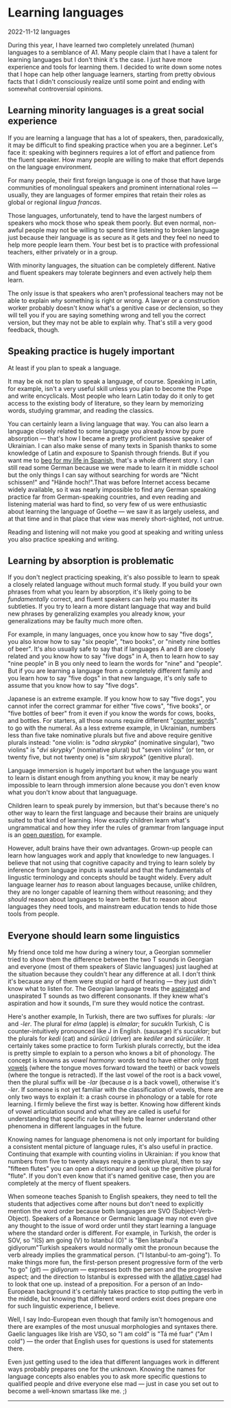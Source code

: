 # Learning languages 

<time id="last-modified">2022-11-12</time>
<tags>languages</tags>

<p id="summary">
During this year, I have learned two completely unrelated (human) languages to a semblance of A1.
Many people claim that I have a talent for learning languages but I don't think it's the case.
I just have more experience and tools for learning them. I decided to write down some notes
that I hope can help other language learners, starting from pretty obvious facts that I didn't consciously realize
until some point and ending with somewhat controversial opinions.
</p>

## Learning minority languages is a great social experience

If you are learning a language that has a lot of speakers, then, paradoxically, it may be difficult to find speaking practice
when you are a beginner. Let's face it: speaking with beginners requires a lot of effort and patience
from the fluent speaker. How many people are willing to make that effort depends on the language environment.

For many people, their first foreign language is one of those that have large communities of monolingual speakers
and prominent international roles — usually, they are languages of former empires that retain their roles
as global or regional _lingua francas_.

Those languages, unfortunately, tend to have the largest numbers of speakers who mock those who speak them poorly.
But even normal, non-awful people may not be willing to spend time listening to broken language
just because their language is as secure as it gets and they feel no need to help more people learn them.
Your best bet is to practice with professional teachers, either privately or in a group.

With minority languages, the situation can be completely different. Native and fluent speakers
may tolerate beginners and even actively help them learn.

The only issue is that speakers who aren't professional teachers may not be able to explain
_why_ something is right or wrong. A lawyer or a construction worker probably doesn't know
what's a genitive case or declension, so they will tell you if you are saying something wrong
and tell you the correct version, but they may not be able to explain why.
That's still a very good feedback, though.

## Speaking practice is hugely important

At least if you plan to speak a language.

It may be ok not to plan to speak a language, of course. Speaking in Latin, for example, isn't a very useful skill
unless you plan to become the Pope and write encyclicals. Most people who learn Latin today do it only to get access
to the existing body of literature, so they learn by memorizing words, studying grammar, and reading the classics.

You can certainly learn a living language that way. You can also learn a language closely related to some language
you already know by pure absorption — that's how I became a pretty proficient passive speaker of Ukrainian.
I can also make sense of many texts in Spanish thanks to some knowledge of Latin and exposure to Spanish through friends.
But if you want me to [beg for my life in Spanish](https://knowyourmeme.com/photos/1475742-evil-duolingo-owl),
that's a whole different story. I can still read some German because we were made to learn it in middle school
but the only things I can say without searching for words are "Nicht schissen!" and "Hände hoch!".<fn id="german">That
was before Internet access became widely available, so it was nearly impossible to find any German speaking practice far from German-speaking countries,
and even reading and listening material was hard to find, so very few of us were enthusiastic about learning the language
of Goethe — we saw it as largely useless, and at that time and in that place that view was merely short-sighted, not untrue.</fn>

Reading and listening will not make you good at speaking and writing unless you also practice speaking and writing.

## Learning by absorption is problematic

If you don't neglect practicing speaking, it's also possible to learn to speak a closely related language without much formal study.
If you build your own phrases from what you learn by absorption, it's likely going to be _fundamentally_ correct, and fluent speakers
can help you master its subtleties. If you try to learn a more distant language that way and build new phrases by generalizing
examples you already know, your generalizations may be faulty much more often.

For example, in many languages, once you know how to say "five dogs", you also know how to say "six people",
"two books", or "ninety nine bottles of beer". It's also usually safe to say that if languages A and B are closely related
and you know how to say "five dogs" in A, then to learn how to say "nine people" in B you only need to learn the words
for "nine" and "people". But if you are learning a language from a completely different family
and you learn how to say "five dogs" in that new language, it's only safe to assume that you know how to say "five dogs".

Japanese is an extreme example. If you know how to say "five dogs", you cannot infer the correct grammar for either "five cows",
"five books", or "five bottles of beer" from it even if you know the words for cows, books, and bottles.
For starters, all those nouns require different "[counter words](https://en.wikipedia.org/wiki/Japanese_counter_word)".
to go with the numeral. As a less extreme example, in Ukrainian, numbers less than five take nominative plurals
but five and above require genitive plurals instead: "one violin: is "_odna skrypka_" (nominative singular), "two violins" is "_dvi skrypky_" (nominative plural)
but "seven violins" (or ten, or twenty five, but not twenty one) is "_sim skrypok_" (genitive plural).

Language immersion is hugely important but when the language you want to learn is distant enough from anything you know,
it may be nearly impossible to learn through immersion alone because you don't even know what you don't know
about that languaguage.

Children learn to speak purely by immersion, but that's because there's no other way to learn the first language
and because their brains are uniquely suited to that kind of learning. How exactly children learn what's ungrammatical
and how they infer the rules of grammar from language input is an [open question](https://en.wikipedia.org/wiki/Poverty_of_the_stimulus), for example.

However, adult brains have their own advantages. Grown-up people can learn how languages work and apply that knowledge to new languages.
I believe that not using that cognitive capacity and trying to learn solely by inference from language inputs
is wasteful and that the fundamentals of lingustic terminology and concepts should be taught widely.
Every adult language learner _has to_ reason about languages because, unlike children, they are no longer capable
of learning them without reasoning; and they _should_ reason about languages to learn better.
But to reason about languages they need tools, and mainstream education tends to hide those tools from people.

## Everyone should learn some linguistics

My friend once told me how during a winery tour, a Georgian sommelier tried to show them the difference between the two T sounds
in Georgian and everyone (most of them speakers of Slavic languages) just laughed at the situation because they couldn't hear any difference at all.
I don't think it's because any of them were stupid or hard of hearing — they just didn't know what to listen for.
The Georgian language treats the [aspirated](https://en.wikipedia.org/wiki/Aspirated_consonant) and unaspirated T sounds
as two different consonants. If they knew what's aspiration and how it sounds, I'm sure they would notice the contrast.

Here's another example, In Turkish, there are two suffixes for plurals: _-lar_ and _-ler_. The plural for _elma_ (apple)
is _elmalar_; for _sucuk_<fn id="turkish-c">In Turkish, C is counter-intuitively pronounced like J in English.</fn> (sausage) it's _sucuklar_; but the plurals for _kedi_ (cat) and _sürücü_ (driver) are
_kediler_ and _sürücüler_. It certainly takes some practice to form Turkish plurals correctly,
but the idea is pretty simple to explain to a person who knows a bit of phonology. The concept is knowns as _vowel harmony_:
words tend to have either only [front vowels](https://en.wikipedia.org/wiki/Front_vowel) (where the tongue moves forward
toward the teeth) or back vowels (where the tongue is retracted). If the last vowel of the root is a back vowel,
then the plural suffix will be _-lar_ (because _a_ is a back vowel), otherwise it's _-ler_.
If someone is not yet familiar with the classification of vowels, there are only two ways to explain it:
a crash course in phonology or a table for rote learning. I firmly believe the first way is better.
Knowing how different kinds of vowel articulation sound and what they are called is useful for understanding that specific rule
but will help the learner understand other phenomena in different languages in the future.

Knowing names for language phenomena is not only important for building a consistent mental picture of language rules,
it's also useful in practice. Continuing that example with counting violins in Ukrainian:
if you know that numbers from five to twenty always require a genitive plural,
then to say "fifteen flutes" you can open a dictionary and look up the genitive plural for "flute".
If you don't even know that it's named genitive case, then you are completely at the mercy of fluent speakers.

When someone teaches Spanish to English speakers, they need to tell the students that adjectives come after nouns
but don't need to explicitly mention the word order because both languages are SVO (Subject-Verb-Object).
Speakers of a Romance or Germanic language may not even give any thought to the issue of word order
until they start learning a language where the standard order is different. For example, in Turkish, the order is SOV,
so "I(S) am going (V) to Istanbul (O)" is "Ben İstanbul'a gidiyorum"<fn id="turkish-pro-drop">Turkish speakers would normally omit the pronoun
because the verb already implies the grammatical person.</fn> ("I Istanbul-to am-going").
To make things more fun, the first-person present progressive form of the verb "to go" (_git_) — _gidiyorum_ —
expresses both the person and the progressive aspect; and the direction to Istanbul is expressed
with the [allative case](https://en.wikipedia.org/wiki/Allative_case)<fn id="allative">I had to look that one up.</fn>
instead of a preposition. For a person of an Indo-European background it's certainly takes practice to stop putting the verb in the middle,
but knowing that different word orders exist does prepare one for such linguistic experience, I believe.

Well, I say Indo-European even though that family isn't homogenous and there are examples of the most unusual morphologies
and syntaxes there. Gaelic languages like Irish are VSO, so "I am cold" is "Tá mé fuar" ("Am I cold") —
the order that English uses for questions is used for statements there.

Even just getting used to the idea that different languages work in different ways probably prepares one for the unknown.
Knowing the names for language concepts also enables you to ask more specific questions to qualified people
and drive everyone else mad — just in case you set out to become a well-known smartass like me. ;)

<hr>
<div id="footnotes"> </div>
